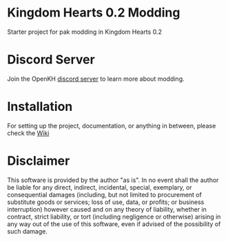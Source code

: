# Kingdom Hearts 0.2 Modding

Starter project for pak modding in Kingdom Hearts 0.2

# Discord Server

Join the OpenKH [discord server](https://discord.openkh.dev) to learn more about modding.

# Installation

For setting up the project, documentation, or anything in between, please check the [Wiki](https://github.com/RussellJerome/TresGame/wiki)

# Disclaimer

This software is provided by the author "as is". In no event shall the author be liable for any direct, indirect, incidental, special, exemplary, or consequential damages (including, but not limited to procurement of substitute goods or services; loss of use, data, or profits; or business interruption) however caused and on any theory of liability, whether in contract, strict liability, or tort (including negligence or otherwise) arising in any way out of the use of this software, even if advised of the possibility of such damage.
